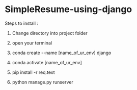 # SimpleResume-using-django


Steps to install :


1. Change directory into project folder


2. open your terminal


3. conda create --name [name_of_ur_env] django


4. conda activate [name_of_ur_env]


5. pip install -r req.text


6. python manage.py runserver
